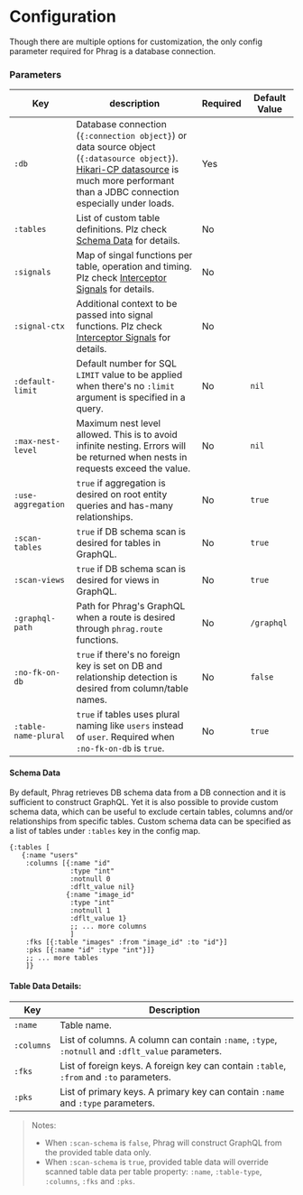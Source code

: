 # Configuration

Though there are multiple options for customization, the only config parameter required for Phrag is a database connection.

### Parameters

| Key                  | description                                                                                                                                                                                                                     | Required | Default Value |
| -------------------- | ------------------------------------------------------------------------------------------------------------------------------------------------------------------------------------------------------------------------------- | -------- | ------------- |
| `:db`                | Database connection (`{:connection object}`) or data source object (`{:datasource object}`). [Hikari-CP datasource](https://github.com/tomekw/hikari-cp) is much more performant than a JDBC connection especially under loads. | Yes      |               |
| `:tables`            | List of custom table definitions. Plz check [Schema Data](#schema-data) for details.                                                                                                                                            | No       |               |
| `:signals`           | Map of singal functions per table, operation and timing. Plz check [Interceptor Signals](interceptor.md) for details.                                                                                                           | No       |               |
| `:signal-ctx`        | Additional context to be passed into signal functions. Plz check [Interceptor Signals](interceptor.md) for details.                                                                                                             | No       |               |
| `:default-limit`     | Default number for SQL `LIMIT` value to be applied when there's no `:limit` argument is specified in a query.                                                                                                                   | No       | `nil`         |
| `:max-nest-level`    | Maximum nest level allowed. This is to avoid infinite nesting. Errors will be returned when nests in requests exceed the value.                                                                                                 | No       | `nil`         |
| `:use-aggregation`   | `true` if aggregation is desired on root entity queries and has-many relationships.                                                                                                                                             | No       | `true`        |
| `:scan-tables`       | `true` if DB schema scan is desired for tables in GraphQL.                                                                                                                                                                      | No       | `true`        |
| `:scan-views`        | `true` if DB schema scan is desired for views in GraphQL.                                                                                                                                                                       | No       | `true`        |
| `:graphql-path`      | Path for Phrag's GraphQL when a route is desired through `phrag.route` functions.                                                                                                                                               | No       | `/graphql`    |
| `:no-fk-on-db`       | `true` if there's no foreign key is set on DB and relationship detection is desired from column/table names.                                                                                                                    | No       | `false`       |
| `:table-name-plural` | `true` if tables uses plural naming like `users` instead of `user`. Required when `:no-fk-on-db` is `true`.                                                                                                                     | No       | `true`        |

#### Schema Data

By default, Phrag retrieves DB schema data from a DB connection and it is sufficient to construct GraphQL. Yet it is also possible to provide custom schema data, which can be useful to exclude certain tables, columns and/or relationships from specific tables. Custom schema data can be specified as a list of tables under `:tables` key in the config map.

```edn
{:tables [
   {:name "users"
    :columns [{:name "id"
       	       :type "int"
               :notnull 0
               :dflt_value nil}
              {:name "image_id"
               :type "int"
               :notnull 1
               :dflt_value 1}
	           ;; ... more columns
	           ]
    :fks [{:table "images" :from "image_id" :to "id"}]
    :pks [{:name "id" :type "int"}]}
    ;; ... more tables
    ]}
```

#### Table Data Details:

| Key        | Description                                                                                      |
| ---------- | ------------------------------------------------------------------------------------------------ |
| `:name`    | Table name.                                                                                      |
| `:columns` | List of columns. A column can contain `:name`, `:type`, `:notnull` and `:dflt_value` parameters. |
| `:fks`     | List of foreign keys. A foreign key can contain `:table`, `:from` and `:to` parameters.          |
| `:pks`     | List of primary keys. A primary key can contain `:name` and `:type` parameters.                  |

> Notes:
>
> - When `:scan-schema` is `false`, Phrag will construct GraphQL from the provided table data only.
> - When `:scan-schema` is `true`, provided table data will override scanned table data per table property: `:name`, `:table-type`, `:columns`, `:fks` and `:pks`.
